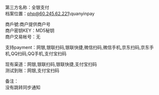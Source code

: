 ﻿第三方名称：全银支付  
档案位置：php@60.245.62.221\quanyinpay  
  
商戶號:商户提供商户号  
商户密钥KEY：MD5秘钥  
商户交易帐号：无  
  
支持payment：网银,银联扫码,银联快捷,微信扫码,微信手机,京东扫码,京东手机,QQ扫码,QQ手机,支付宝扫码  
  
现有渠道：网银,银联扫码,银联快捷,支付宝扫码  
测试到账：网银,支付宝扫码  
  
备注：  
没有跳转同步通知  